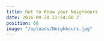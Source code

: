 ```yaml
---
title: Get to Know your Neighbours
date: 2016-09-28 22:54:00 Z
position: 68
image: "/uploads/Neighbours.jpg"
---
```


